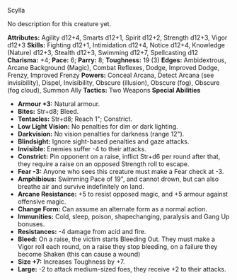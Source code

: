 Scylla

No description for this creature yet.

**Attributes:** Agility d12+4, Smarts d12+1, Spirit d12+2, Strength
d12+3, Vigor d12+3
**Skills:** Fighting d12+1, Intimidation d12+4, Notice d12+4, Knowledge
(Nature) d12+3, Stealth d12+3, Swimming d12+7, Spellcasting d12
**Charisma:** +4; **Pace:** 6; **Parry:** 8; **Toughness:** 19 (3)
**Edges:** Ambidextrous, Arcane Background (Magic), Combat Reflexes,
Dodge, Improved Dodge, Frenzy, Improved Frenzy
**Powers:** Conceal Arcana, Detect Arcana (see invisibility), Dispel,
Invisibility, Obscure (illusion), Obscure (fog), Obscure (fog cloud),
Summon Ally
**Tactics:** Two Weapons
**Special Abilities**
- **Armour +3:** Natural armour.
- **Bites:** Str+d8; Bleed.
- **Tentacles:** Str+d8; Reach 1"; Constrict.
- **Low Light Vision:** No penalties for dim or dark lighting.
- **Darkvision:** No vision penalties for darkness (range 12").
- **Blindsight:** Ignore sight-based penalties and gaze attacks.
- **Invisible:** Enemies suffer -4 to their attacks.
- **Constrict:** Pin opponent on a raise, inflict Str+d6 per round after
that, they require a raise on an opposed Strength roll to escape.
- **Fear -3:** Anyone who sees this creature must make a Fear check at
-3.
- **Amphibious:** Swimming Pace of 19", and cannot drown, but can also
breathe air and survive indefinitely on land.
- **Arcane Resistance:** +5 to resist opposed magic, and +5 armour
against offensive magic.
- **Change Form:** Can assume an alternate form as a normal action.
- **Immunities:** Cold, sleep, poison, shapechanging, paralysis and Gang
Up bonuses.
- **Resistances:** -4 damage from acid and fire.
- **Bleed:** On a raise, the victim starts Bleeding Out. They must make
a Vigor roll each round, on a raise they stop bleeding, on a failure
they become Shaken (this can cause a wound)
- **Size +7:** Increases Toughness by +7.
- **Large:** -2 to attack medium-sized foes, they receive +2 to their
attacks.


